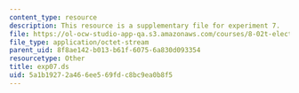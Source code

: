 ```yaml
---
content_type: resource
description: This resource is a supplementary file for experiment 7.
file: https://ol-ocw-studio-app-qa.s3.amazonaws.com/courses/8-02t-electricity-and-magnetism-spring-2005/5a1b19272a466ee569fdc8bc9ea0b8f5_exp07.ds
file_type: application/octet-stream
parent_uid: 8f8ae142-b013-b61f-6075-6a830d093354
resourcetype: Other
title: exp07.ds
uid: 5a1b1927-2a46-6ee5-69fd-c8bc9ea0b8f5
---
```


